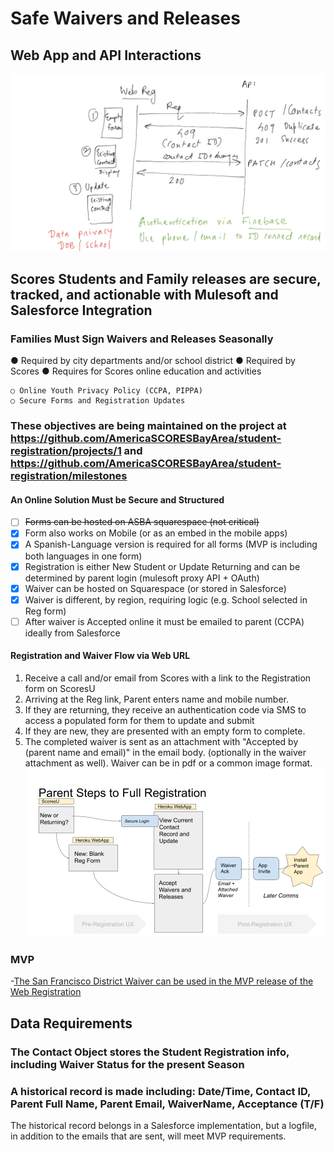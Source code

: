 # Safe Waivers and Releases
## Web App and API Interactions
![Regform_API_Interactions.png](Regform_API_Interactions.png)

## Scores Students and Family releases are secure, tracked, and actionable with Mulesoft and Salesforce Integration

### Families Must Sign Waivers and Releases Seasonally
● Required by city departments and/or school district
● Required by Scores
● Requires for Scores online education and activities

```
○ Online Youth Privacy Policy (CCPA, PIPPA)
○ Secure Forms and Registration Updates
```
### These objectives are being maintained on the project at https://github.com/AmericaSCORESBayArea/student-registration/projects/1 and https://github.com/AmericaSCORESBayArea/student-registration/milestones

#### An Online Solution Must be Secure and Structured

- [ ] ~~Forms can be hosted on ASBA squarespace (not critical)~~
- [x] Form also works on Mobile (or as an embed in the mobile apps)
- [x] A Spanish-Language version is required for all forms (MVP is including both languages in one form)
- [x] Registration is either New Student or Update Returning and can be determined by parent login (mulesoft proxy API + OAuth)
- [x] Waiver can be hosted on Squarespace (or stored in Salesforce)
- [x] Waiver is different, by region, requiring logic (e.g. School selected in Reg form)
- [ ] After waiver is Accepted online it must be emailed to parent (CCPA) ideally from Salesforce

#### Registration and Waiver Flow via Web URL

1. Receive a call and/or email from Scores with a link to the Registration form on ScoresU
2. Arriving at the Reg link, Parent enters name and mobile number.
3. If they are returning, they receive an authentication code via SMS to access a populated form for
    them to update and submit
4. If they are new, they are presented with an empty form to complete.
5. The completed waiver is sent as an attachment with "Accepted by (parent name and email)" in the email body. (optionally in the waiver attachment as well). Waiver can be in pdf or a common image format.
![Regform_Parent_UX.png](Regform_Parent_UX.png)


### MVP
-[The San Francisco District Waiver can be used in the MVP release of the Web Registration](waiver_SF.md)

## Data Requirements
### The Contact Object stores the Student Registration info, including Waiver Status for the present Season
### A historical record is made including: Date/Time, Contact ID, Parent Full Name, Parent Email, WaiverName, Acceptance (T/F)
The historical record belongs in a Salesforce implementation, but a logfile, in addition to the emails that are sent, will meet MVP requirements.
